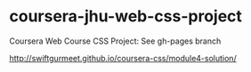 # coursera-jhu-web-css-project
Coursera Web Course CSS Project: See gh-pages branch

http://swiftgurmeet.github.io/coursera-css/module4-solution/
